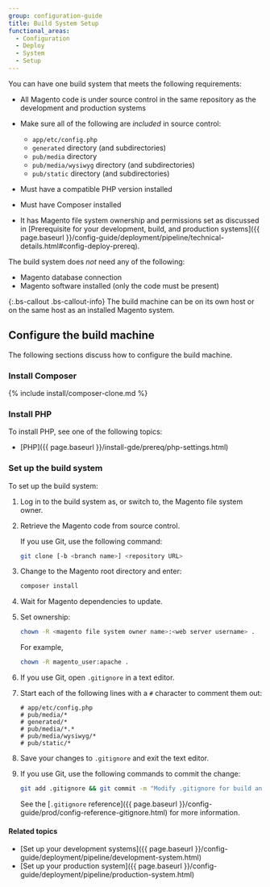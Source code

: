 ```yaml
---
group: configuration-guide
title: Build System Setup
functional_areas:
  - Configuration
  - Deploy
  - System
  - Setup
---
```


You can have one build system that meets the following requirements:

* All Magento code is under source control in the same repository as the development and production systems
* Make sure all of the following are _included_ in source control:

  * `app/etc/config.php`
  * `generated` directory (and subdirectories)
  * `pub/media` directory
  * `pub/media/wysiwyg` directory (and subdirectories)
  * `pub/static` directory (and subdirectories)
* Must have a compatible PHP version installed
* Must have Composer installed
* It has Magento file system ownership and permissions set as discussed in [Prerequisite for your development, build, and production systems]({{ page.baseurl }}/config-guide/deployment/pipeline/technical-details.html#config-deploy-prereq).

The build system does _not_ need any of the following:

* Magento database connection
* Magento software installed (only the code must be present)

{:.bs-callout .bs-callout-info}
The build machine can be on its own host or on the same host as an installed Magento system.

## Configure the build machine

The following sections discuss how to configure the build machine.

### Install Composer

{% include install/composer-clone.md %}

### Install PHP

To install PHP, see one of the following topics:

* [PHP]({{ page.baseurl }}/install-gde/prereq/php-settings.html)

### Set up the build system

To set up the build system:

1. Log in to the build system as, or switch to, the Magento file system owner.
1. Retrieve the Magento code from source control.

    If you use Git, use the following command:

    ```bash
    git clone [-b <branch name>] <repository URL>
    ```

2.	Change to the Magento root directory and enter:

    ```bash
    composer install
    ```

3.	Wait for Magento dependencies to update.
4.	Set ownership:

    ```bash
    chown -R <magento file system owner name>:<web server username> .
    ```

    For example,

    ```bash
    chown -R magento_user:apache .
    ```

4.	If you use Git, open `.gitignore` in a text editor.
5.	Start each of the following lines with a `#` character to comment them out:

    ```text
    # app/etc/config.php
    # pub/media/*
    # generated/*
    # pub/media/*.*
    # pub/media/wysiwyg/*
    # pub/static/*
    ```

6.	Save your changes to `.gitignore` and exit the text editor.
7.	If you use Git, use the following commands to commit the change:

    ```bash
    git add .gitignore && git commit -m "Modify .gitignore for build and production"
    ```

    See the [`.gitignore` reference]({{ page.baseurl }}/config-guide/prod/config-reference-gitignore.html) for more information.

#### Related topics

* [Set up your development systems]({{ page.baseurl }}/config-guide/deployment/pipeline/development-system.html)
* [Set up your production system]({{ page.baseurl }}/config-guide/deployment/pipeline/production-system.html)
